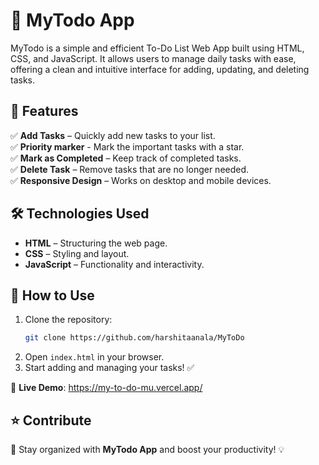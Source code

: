 # 📝 MyTodo App  

MyTodo is a simple and efficient To-Do List Web App built using HTML, CSS, and JavaScript. It allows users to manage daily tasks with ease, offering a clean and intuitive interface for adding, updating, and deleting tasks.  

## 🚀 Features  
✅ **Add Tasks** – Quickly add new tasks to your list. </br>
✅ **Priority marker** - Mark the important tasks with a star. </br>
✅ **Mark as Completed** – Keep track of completed tasks.  
✅ **Delete Task** – Remove tasks that are no longer needed.  
✅ **Responsive Design** – Works on desktop and mobile devices.  

## 🛠️ Technologies Used  
- **HTML** – Structuring the web page.  
- **CSS** – Styling and layout.  
- **JavaScript** – Functionality and interactivity.  

## 📌 How to Use  
1. Clone the repository:  
   ```bash
   git clone https://github.com/harshitaanala/MyToDo
   ```
2. Open `index.html` in your browser.  
3. Start adding and managing your tasks! ✅  

🔗 **Live Demo**: https://my-to-do-mu.vercel.app/  

## ⭐ Contribute  

🚀 Stay organized with **MyTodo App** and boost your productivity! 💡


